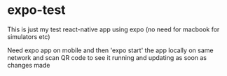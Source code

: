 # expo-test
This is just my test react-native app using expo (no need for macbook for simulators etc)

Need expo app on mobile and then 'expo start' the app locally on same network and scan QR code to see it running and updating as soon as changes made
